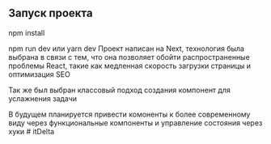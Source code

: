 ## Запуск проекта
npm install

npm run dev
   или
yarn dev
Проект написан на Next, технология была выбрана в связи с тем, что она позволяет обойти распространенные проблемы React, такие как медленная скорость загрузки страницы и оптимизация SEO

Так же был выбран классовый подход создания компонент для услажнения задачи

В будущем планируется привести комоненты к более современному виду через функциональные компоненты и управление состояния через хуки # itDelta
